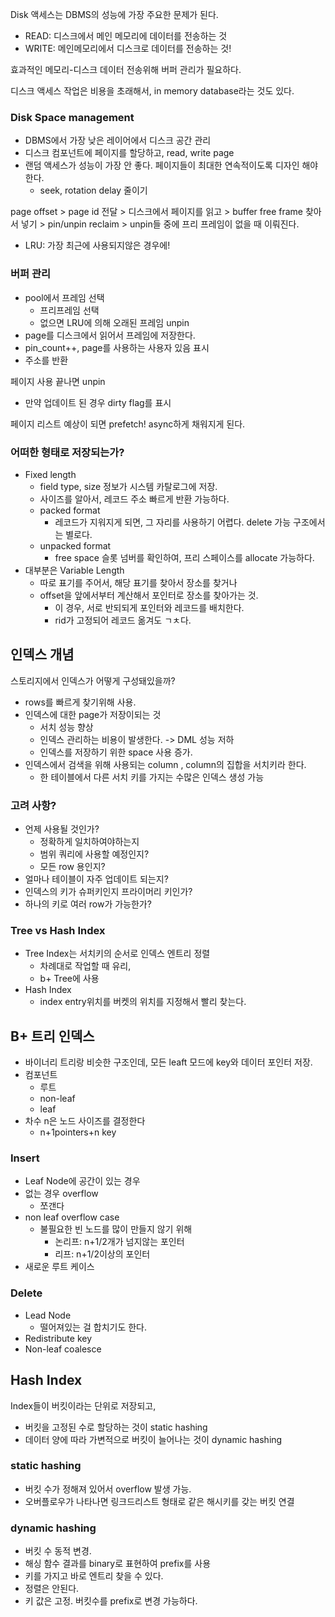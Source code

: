 Disk 액세스는 DBMS의 성능에 가장 주요한 문제가 된다.

- READ: 디스크에서 메인 메모리에 데이터를 전송하는 것
- WRITE: 메인메모리에서 디스크로 데이터를 전송하는 것!

효과적인 메모리-디스크 데이터 전송위해 버퍼 관리가 필요하다. 

디스크 액세스 작업은 비용을 초래해서, in memory database라는 것도 있다. 

### Disk Space management
- DBMS에서 가장 낮은 레이어에서 디스크 공간 관리
- 디스크 컴포넌트에 페이지를 할당하고, read, write page
- 랜덤 액세스가 성능이 가장 안 좋다. 페이지들이 최대한 연속적이도록 디자인 해야한다. 
  - seek, rotation delay 줄이기

page offset > page id 전달 > 디스크에서 페이지를 읽고 > buffer free frame 찾아서 넣기 > pin/unpin reclaim > unpin들 중에 프리 프레임이 없을 때 이뤄진다.

- LRU: 가장 최근에 사용되지않은 경우에!

### 버퍼 관리
- pool에서 프레임 선택
  - 프리프레임 선택
  - 없으면 LRU에 의해 오래된 프레임 unpin
- page를 디스크에서 읽어서 프레임에 저장한다. 
- pin_count++, page를 사용하는 사용자 있음 표시
- 주소를 반환

페이지 사용 끝나면 unpin 
-  만약 업데이트 된 경우 dirty flag를 표시

페이지 리스트 예상이 되면 prefetch! async하게 채워지게 된다. 

### 어떠한 형태로 저장되는가?
- Fixed length
  - field type, size 정보가 시스템 카탈로그에 저장.
  - 사이즈를 알아서, 레코드 주소 빠르게 반환 가능하다.
  - packed format
    - 레코드가 지워지게 되면, 그 자리를 사용하기 어렵다. delete 가능 구조에서는 별로다.
  - unpacked format
    - free space 슬롯 넘버를 확인하여, 프리 스페이스를 allocate 가능하다.
- 대부분은 Variable Length
  - 따로 표기를 주어서, 해당 표기를 찾아서 장소를 찾거나
  - offset을 앞에서부터 계산해서 포인터로 장소를 찾아가는 것.
    - 이 경우, 서로 반되되게 포인터와 레코드를 배치한다. 
    - rid가 고정되어 레코드 옮겨도 ㄱㅊ다.


## 인덱스 개념
스토리지에서 인덱스가 어떻게 구성돼있을까? 

- rows를 빠르게 찾기위해 사용.
- 인덱스에 대한 page가 저장이되는 것
  - 서치 성능 향상
  - 인덱스 관리하는 비용이 발생한다. -> DML 성능 저하
  - 인덱스를 저장하기 위한 space 사용 증가.
- 인덱스에서 검색을 위해 사용되는 column , column의 집합을 서치키라 한다.
  - 한 테이블에서 다른 서치 키를 가지는 수많은 인덱스 생성 가능


### 고려 사항?
- 언제 사용될 것인가?
  - 정확하게 일치하여야하는지
  - 범위 쿼리에 사용할 예정인지?
  - 모든 row 용인지?
- 얼마나 테이블이 자주 업데이트 되는지?
- 인덱스의 키가 슈퍼키인지 프라이머리 키인가?
- 하나의 키로 여러 row가 가능한가?

### Tree vs Hash Index
- Tree Index는 서치키의 순서로 인덱스 엔트리 정렬
  - 차례대로 작업할 때 유리, 
  - b+ Tree에 사용
- Hash Index
  - index entry위치를 버켓의 위치를 지정해서 빨리 찾는다.

## B+ 트리 인덱스
- 바이너리 트리랑 비슷한 구조인데, 모든 leaft 모드에 key와 데이터 포인터 저장.
- 컴포넌트
  - 루트
  - non-leaf
  - leaf
- 차수 n은 노드 사이즈를 결정한다
  - n+1pointers+n key

### Insert
- Leaf Node에 공간이 있는 경우
- 없는 경우 overflow
  - 쪼갠다
- non leaf overflow case
  - 불필요한 빈 노드를 많이 만들지 않기 위해 
    - 논리프: n+1/2개가 넘지않는  포인터
    - 리프: n+1/2이상의 포인터
- 새로운 루트 케이스

### Delete
- Lead Node
  - 떨어져있는 걸 합치기도 한다. 
- Redistribute key 
- Non-leaf coalesce


## Hash Index
Index들이 버킷이라는 단위로 저장되고, 
- 버킷을 고정된 수로 할당하는 것이 static hashing
- 데이터 양에 따라 가변적으로 버킷이 늘어나는 것이 dynamic hashing

### static hashing
- 버킷 수가 정해져 있어서 overflow 발생 가능.
- 오버플로우가 나타나면 링크드리스트 형태로 같은 해시키를 갖는 버킷 연결

### dynamic hashing
- 버킷 수 동적 변경.
- 해싱 함수 결과를 binary로 표현하여 prefix를 사용 
- 키를 가지고 바로 엔트리 찾을 수 있다. 
- 정렬은 안된다. 
- 키 값은 고정. 버킷수를 prefix로 변경 가능하다. 